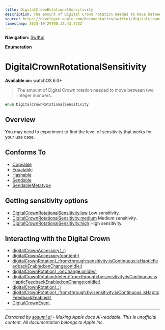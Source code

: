 ```yaml
---
title: DigitalCrownRotationalSensitivity
description: The amount of Digital Crown rotation needed to move between two integer numbers.
source: https://developer.apple.com/documentation/swiftui/digitalcrownrotationalsensitivity
timestamp: 2025-10-29T00:12:43.773Z
---
```


**Navigation:** [Swiftui](/documentation/swiftui)

**Enumeration**

# DigitalCrownRotationalSensitivity

**Available on:** watchOS 6.0+

> The amount of Digital Crown rotation needed to move between two integer numbers.

```swift
enum DigitalCrownRotationalSensitivity
```

## Overview

You may need to experiment to find the level of sensitivity that works for your use case.

## Conforms To

- [Copyable](/documentation/Swift/Copyable)
- [Equatable](/documentation/Swift/Equatable)
- [Hashable](/documentation/Swift/Hashable)
- [Sendable](/documentation/Swift/Sendable)
- [SendableMetatype](/documentation/Swift/SendableMetatype)

## Getting sensitivity options

- [DigitalCrownRotationalSensitivity.low](/documentation/swiftui/digitalcrownrotationalsensitivity/low) Low sensitivity.
- [DigitalCrownRotationalSensitivity.medium](/documentation/swiftui/digitalcrownrotationalsensitivity/medium) Medium sensitivity.
- [DigitalCrownRotationalSensitivity.high](/documentation/swiftui/digitalcrownrotationalsensitivity/high) High sensitivity.

## Interacting with the Digital Crown

- [digitalCrownAccessory(_:)](/documentation/swiftui/view/digitalcrownaccessory(_:))
- [digitalCrownAccessory(content:)](/documentation/swiftui/view/digitalcrownaccessory(content:))
- [digitalCrownRotation(_:from:through:sensitivity:isContinuous:isHapticFeedbackEnabled:onChange:onIdle:)](/documentation/swiftui/view/digitalcrownrotation(_:from:through:sensitivity:iscontinuous:ishapticfeedbackenabled:onchange:onidle:))
- [digitalCrownRotation(_:onChange:onIdle:)](/documentation/swiftui/view/digitalcrownrotation(_:onchange:onidle:))
- [digitalCrownRotation(detent:from:through:by:sensitivity:isContinuous:isHapticFeedbackEnabled:onChange:onIdle:)](/documentation/swiftui/view/digitalcrownrotation(detent:from:through:by:sensitivity:iscontinuous:ishapticfeedbackenabled:onchange:onidle:))
- [digitalCrownRotation(_:)](/documentation/swiftui/view/digitalcrownrotation(_:))
- [digitalCrownRotation(_:from:through:by:sensitivity:isContinuous:isHapticFeedbackEnabled:)](/documentation/swiftui/view/digitalcrownrotation(_:from:through:by:sensitivity:iscontinuous:ishapticfeedbackenabled:))
- [DigitalCrownEvent](/documentation/swiftui/digitalcrownevent)

---

*Extracted by [sosumi.ai](https://sosumi.ai) - Making Apple docs AI-readable.*
*This is unofficial content. All documentation belongs to Apple Inc.*
